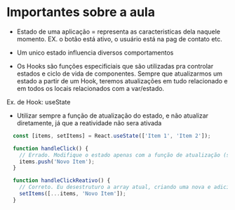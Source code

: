 # Importantes sobre a aula

- Estado de uma aplicação = representa as caracteristicas dela naquele momento. EX. o botão está ativo, o usuário está na pag de contato etc.

- Um unico estado influencia diversos comportamentos

- Os Hooks são funções especificiais que são utilizadas pra controlar estados e ciclo de vida de componentes. Sempre que atualizarmos um estado a partir de um Hook, teremos atualizações em tudo relacionado e em todos os locais relacionados com a var/estado.


Ex. de Hook: useState

- Utilizar sempre a função de atualização do estado, e não atualizar diretamente, já que a reatividade não sera ativada

```js
  const [items, setItems] = React.useState(['Item 1', 'Item 2']);

  function handleClick() {
    // Errado. Modifique o estado apenas com a função de atualização (setItems)
    items.push('Novo Item');
  }

  function handleClickReativo() {
    // Correto. Eu desestruturo a array atual, criando uma nova e adiciono um novo elemento
    setItems([...items, 'Novo Item']);
  }
```